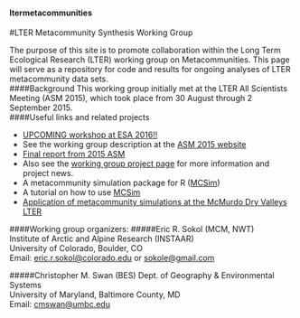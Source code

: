 
#### ltermetacommunities
#LTER Metacommunity Synthesis Working Group

The purpose of this site is to promote collaboration within the Long Term Ecological Research (LTER) working group on Metacommunities. This page will serve as a repository for code and results for ongoing analyses of LTER metacommunity data sets.  
####Background
This working group initially met at the LTER All Scientists Meeting (ASM 2015), which took place from 30 August through 2 September 2015.  
####Useful links and related projects

* [UPCOMING workshop at ESA 2016!!](https://eco.confex.com/eco/2016/webprogrampreliminary/Session11862.html)
* See the working group description at the [ASM 2015 website](http://asm2015.lternet.edu/working-groups/using-metacommunity-concept-synthesize-biodiversity-patterns-across-lter-sites)  
* [Final report from 2015 ASM](https://docs.google.com/document/d/1lndgTJQCBRVVoNXIE0UKQjmVFssV6n7D9sy5ATbut7I/edit#heading=h.r779jfequnwt)  
* Also see the [working group project page](https://sites.google.com/site/ltermetacommunities/home) for more information and project news.  
* A metacommunity simulation package for R ([MCSim](https://github.com/sokole/MCSim/))
* A tutorial on how to use [MCSim](http://rpubs.com/sokole/159425)
* [Application of metacommunity simulations at the McMurdo Dry Valleys LTER](http://mcm.lternet.edu/content/metacommunity-dynamics-simulations-diatoms-antarctic-ponds)

####Working group organizers:
#####Eric R. Sokol (MCM, NWT)  
Institute of Arctic and Alpine Research (INSTAAR)  
University of Colorado, Boulder, CO   
Email: eric.r.sokol@colorado.edu or sokole@gmail.com  


#####Christopher M. Swan (BES) 
Dept. of Geography & Environmental Systems   
University of Maryland, Baltimore County, MD   
Email: cmswan@umbc.edu  
